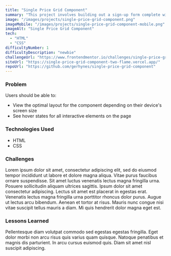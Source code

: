 ```yaml
---
title: "Single Price Grid Component"
summary: "This project involves building out a sign-up form complete with client-side validation using JavaScript."
image: "/images/projects/single-price-grid-component.png"
imageMobile: "/images/projects/single-price-grid-component-mobile.png"
imageAlt: "Single Price Grid Component"
tech:
  - "HTML"
  - "CSS"
difficultyNumber: 1
difficultyDescription: "newbie"
challengeUrl: "https://www.frontendmentor.io/challenges/single-price-grid-component-5ce41129d0ff452fec5abbbc"
siteUrl: "https://single-price-grid-component-two-flame.vercel.app/"
repoUrl: "https://github.com/gerhynes/single-price-grid-component"
---
```


### Problem

Users should be able to:

- View the optimal layout for the component depending on their device's screen size
- See hover states for all interactive elements on the page

### Technologies Used

- HTML
- CSS

### Challenges

Lorem ipsum dolor sit amet, consectetur adipiscing elit, sed do eiusmod tempor incididunt ut labore et dolore magna aliqua. Vitae purus faucibus ornare suspendisse. Sit amet luctus venenatis lectus magna fringilla urna. Posuere sollicitudin aliquam ultrices sagittis. Ipsum dolor sit amet consectetur adipiscing. Lectus sit amet est placerat in egestas erat. Venenatis lectus magna fringilla urna porttitor rhoncus dolor purus. Augue ut lectus arcu bibendum. Aenean et tortor at risus. Mauris nunc congue nisi vitae suscipit tellus mauris a diam. Mi quis hendrerit dolor magna eget est.

### Lessons Learned

Pellentesque diam volutpat commodo sed egestas egestas fringilla. Eget dolor morbi non arcu risus quis varius quam quisque. Natoque penatibus et magnis dis parturient. In arcu cursus euismod quis. Diam sit amet nisl suscipit adipiscing.

